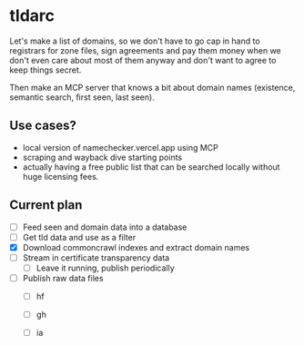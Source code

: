 # tldarc

Let's make a list of domains, so we don't have to go cap in hand to registrars
for zone files, sign agreements and pay them money when we don't even care about
most of them anyway and don't want to agree to keep things secret.

Then make an MCP server that knows a bit about domain names (existence, semantic
search, first seen, last seen).

## Use cases?

* local version of namechecker.vercel.app using MCP
* scraping and wayback dive starting points
* actually having a free public list that can be searched locally without huge
  licensing fees.

## Current plan

- [ ] Feed seen and domain data into a database
- [ ] Get tld data and use as a filter
- [x] Download commoncrawl indexes and extract domain names
- [ ] Stream in certificate transparency data
  - [ ] Leave it running, publish periodically
- [ ] Publish raw data files
  - [ ] hf
  - [ ] gh
  - [ ] ia

